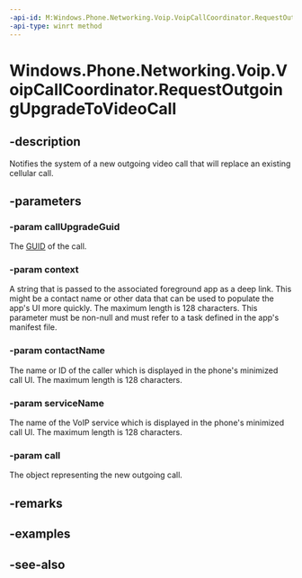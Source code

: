 ```yaml
---
-api-id: M:Windows.Phone.Networking.Voip.VoipCallCoordinator.RequestOutgoingUpgradeToVideoCall(System.Guid,System.String,System.String,System.String,Windows.Phone.Networking.Voip.VoipPhoneCall@)
-api-type: winrt method
---
```


<!-- Method syntax
public void RequestOutgoingUpgradeToVideoCall(System.Guid callUpgradeGuid, System.String context, System.String contactName, System.String serviceName, Windows.Phone.Networking.Voip.VoipPhoneCall call)
-->

# Windows.Phone.Networking.Voip.VoipCallCoordinator.RequestOutgoingUpgradeToVideoCall

## -description
Notifies the system of a new outgoing video call that will replace an existing cellular call.

## -parameters
### -param callUpgradeGuid
The [GUID](/windows/win32/api/guiddef/ns-guiddef-guid) of the call.

### -param context
A string that is passed to the associated foreground app as a deep link. This might be a contact name or other data that can be used to populate the app's UI more quickly. The maximum length is 128 characters. This parameter must be non-null and must refer to a task defined in the app's manifest file.

### -param contactName
The name or ID of the caller which is displayed in the phone's minimized call UI. The maximum length is 128 characters.

### -param serviceName
The name of the VoIP service which is displayed in the phone's minimized call UI. The maximum length is 128 characters.

### -param call
The object representing the new outgoing call.

## -remarks

## -examples

## -see-also
